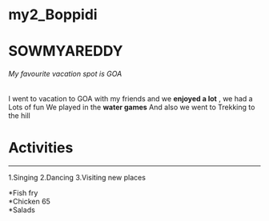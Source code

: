 # my2_Boppidi

# SOWMYAREDDY
###### My favourite vacation spot is GOA
I went to vacation to GOA with my friends and we **enjoyed a lot** , we had a Lots of fun
We played in the **water games** 
And also we went to Trekking to the hill<br>

# Activities
***
1.Singing
2.Dancing
3.Visiting new places

*Fish fry    
*Chicken 65    
*Salads